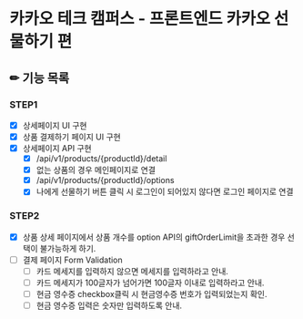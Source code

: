 # 카카오 테크 캠퍼스 - 프론트엔드 카카오 선물하기 편

## ✏ 기능 목록

### STEP1

- [x] 상세페이지 UI 구현
- [x] 상품 결제하기 페이지 UI 구현
- [x] 상세페이지 API 구현
  - [x] /api/v1/products/{productId}/detail
  - [x] 없는 상품의 경우 메인페이지로 연결
  - [x] /api/v1/products/{productId}/options
  - [x] 나에게 선물하기 버튼 클릭 시 로그인이 되어있지 않다면 로그인 페이지로 연결

### STEP2

- [x] 상품 상세 페이지에서 상품 개수를 option API의 giftOrderLimit을 초과한 경우 선택이 불가능하게 하기.
- [ ] 결제 페이지 Form Validation
  - [ ] 카드 메세지를 입력하지 않으면 메세지를 입력하라고 안내.
  - [ ] 카드 메세지가 100글자가 넘어가면 100글자 이내로 입력하라고 안내.
  - [ ] 현금 영수증 checkbox클릭 시 현금영수증 번호가 입력되었는지 확인.
  - [ ] 현금 영수증 입력은 숫자만 입력하도록 안내.
